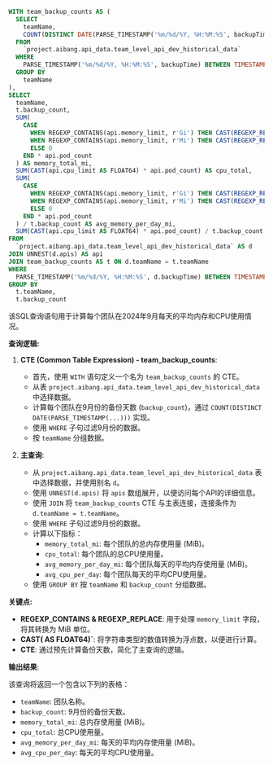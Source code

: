```sql
WITH team_backup_counts AS (
  SELECT
    teamName,
    COUNT(DISTINCT DATE(PARSE_TIMESTAMP('%m/%d/%Y, %H:%M:%S', backupTime))) AS backup_count
  FROM
    `project.aibang.api_data.team_level_api_dev_historical_data`
  WHERE
    PARSE_TIMESTAMP('%m/%d/%Y, %H:%M:%S', backupTime) BETWEEN TIMESTAMP('2024-09-01 00:00:00') AND TIMESTAMP('2024-09-30 23:59:59')
  GROUP BY
    teamName
), 
SELECT
  teamName,
  t.backup_count,
  SUM(
    CASE
      WHEN REGEXP_CONTAINS(api.memory_limit, r'Gi') THEN CAST(REGEXP_REPLACE(api.memory_limit, r'Gi', '') AS FLOAT64) * 1024
      WHEN REGEXP_CONTAINS(api.memory_limit, r'Mi') THEN CAST(REGEXP_REPLACE(api.memory_limit, r'Mi', '') AS FLOAT64)
      ELSE 0
    END * api.pod_count
  ) AS memory_total_mi,
  SUM(CAST(api.cpu_limit AS FLOAT64) * api.pod_count) AS cpu_total,
  SUM(
    CASE
      WHEN REGEXP_CONTAINS(api.memory_limit, r'Gi') THEN CAST(REGEXP_REPLACE(api.memory_limit, r'Gi', '') AS FLOAT64) * 1024
      WHEN REGEXP_CONTAINS(api.memory_limit, r'Mi') THEN CAST(REGEXP_REPLACE(api.memory_limit, r'Mi', '') AS FLOAT64)
      ELSE 0
    END * api.pod_count
  ) / t.backup_count AS avg_memory_per_day_mi,
  SUM(CAST(api.cpu_limit AS FLOAT64) * api.pod_count) / t.backup_count AS avg_cpu_per_day
FROM
  `project.aibang.api_data.team_level_api_dev_historical_data` AS d
JOIN UNNEST(d.apis) AS api
JOIN team_backup_counts AS t ON d.teamName = t.teamName
WHERE
  PARSE_TIMESTAMP('%m/%d/%Y, %H:%M:%S', d.backupTime) BETWEEN TIMESTAMP('2024-09-01 00:00:00') AND TIMESTAMP('2024-09-30 23:59:59')
GROUP BY
  t.teamName,
  t.backup_count
```

该SQL查询语句用于计算每个团队在2024年9月每天的平均内存和CPU使用情况。

**查询逻辑:**

1. **CTE (Common Table Expression) - team_backup_counts**:
    * 首先，使用 `WITH` 语句定义一个名为 `team_backup_counts` 的 CTE。
    * 从表 `project.aibang.api_data.team_level_api_dev_historical_data` 中选择数据。
    * 计算每个团队在9月份的备份天数 (`backup_count`)，通过 `COUNT(DISTINCT DATE(PARSE_TIMESTAMP(...)))` 实现。
    * 使用 `WHERE` 子句过滤9月份的数据。
    * 按 `teamName` 分组数据。

2. **主查询**:
    * 从 `project.aibang.api_data.team_level_api_dev_historical_data` 表中选择数据，并使用别名 `d`。
    * 使用 `UNNEST(d.apis)` 将 `apis` 数组展开，以便访问每个API的详细信息。
    * 使用 `JOIN` 将 `team_backup_counts` CTE 与主表连接，连接条件为 `d.teamName = t.teamName`。
    * 使用 `WHERE` 子句过滤9月份的数据。
    * 计算以下指标：
        * `memory_total_mi`: 每个团队的总内存使用量 (MiB)。
        * `cpu_total`: 每个团队的总CPU使用量。
        * `avg_memory_per_day_mi`: 每个团队每天的平均内存使用量 (MiB)。
        * `avg_cpu_per_day`: 每个团队每天的平均CPU使用量。
    * 使用 `GROUP BY` 按 `teamName` 和 `backup_count` 分组数据。

**关键点:**

* **REGEXP_CONTAINS & REGEXP_REPLACE**: 用于处理 `memory_limit` 字段，将其转换为 MiB 单位。
* **CAST( AS FLOAT64)`**: 将字符串类型的数值转换为浮点数，以便进行计算。
* **CTE**: 通过预先计算备份天数，简化了主查询的逻辑。

**输出结果**:

该查询将返回一个包含以下列的表格：

* `teamName`: 团队名称。
* `backup_count`: 9月份的备份天数。
* `memory_total_mi`: 总内存使用量 (MiB)。
* `cpu_total`: 总CPU使用量。
* `avg_memory_per_day_mi`: 每天的平均内存使用量 (MiB)。
* `avg_cpu_per_day`: 每天的平均CPU使用量。


